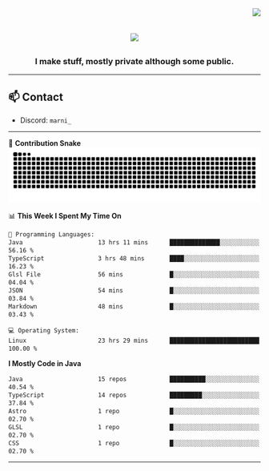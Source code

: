 <img align="right" src="https://komarev.com/ghpvc/?username=itzmarni&label=Profile%20views&color=0e75b6&style=flat">

<h1 align="center">
  <a href="https://git.io/typing-svg">
    <img src="https://readme-typing-svg.herokuapp.com/?lines=Hi+👋,+I'm+Marni!;&center=true&size=30">
  </a>
</h1>
<h3 align="center">I make stuff, mostly private although some public.</h3>

---

## 📫 Contact

- Discord: `marni_`

---

🐍 **Contribution Snake**
<picture>
  <source media="(prefers-color-scheme: dark)" srcset="https://github.com/ItzMarni/ItzMarni/blob/output/github-contribution-grid-snake-dark.svg" />
  <source media="(prefers-color-scheme: light)" srcset="https://github.com/ItzMarni/ItzMarni/blob/output/github-contribution-grid-snake.svg" />
  <img alt="github-snake" src="https://github.com/ItzMarni/ItzMarni/blob/output/github-contribution-grid-snake-dark.svg" />
</picture>

<!--START_SECTION:waka-->
📊 **This Week I Spent My Time On** 

```text
💬 Programming Languages: 
Java                     13 hrs 11 mins      ██████████████░░░░░░░░░░░   56.16 % 
TypeScript               3 hrs 48 mins       ████░░░░░░░░░░░░░░░░░░░░░   16.23 % 
Glsl File                56 mins             █░░░░░░░░░░░░░░░░░░░░░░░░   04.04 % 
JSON                     54 mins             █░░░░░░░░░░░░░░░░░░░░░░░░   03.84 % 
Markdown                 48 mins             █░░░░░░░░░░░░░░░░░░░░░░░░   03.43 % 

💻 Operating System: 
Linux                    23 hrs 29 mins      █████████████████████████   100.00 % 
```

**I Mostly Code in Java** 

```text
Java                     15 repos            ██████████░░░░░░░░░░░░░░░   40.54 % 
TypeScript               14 repos            █████████░░░░░░░░░░░░░░░░   37.84 % 
Astro                    1 repo              █░░░░░░░░░░░░░░░░░░░░░░░░   02.70 % 
GLSL                     1 repo              █░░░░░░░░░░░░░░░░░░░░░░░░   02.70 % 
CSS                      1 repo              █░░░░░░░░░░░░░░░░░░░░░░░░   02.70 % 
```




<!--END_SECTION:waka-->

-------
